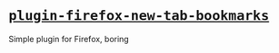 # [`plugin-firefox-new-tab-bookmarks`][repo]

<!-- internal links -->

<!-- external links -->
[repo]: https://github.com/shishifubing-com/plugin-firefox-new-tab-bookmarks

Simple plugin for Firefox, boring
